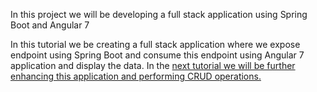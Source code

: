 In this project we will be developing a full stack application using Spring Boot
and Angular 7<br>

In this tutorial we be creating a full stack application where we expose endpoint using Spring Boot and
	consume this endpoint using Angular 7 application and display the data. In the <a href="https://www.javainuse.com/spring/ang7-crud"> next tutorial we will
	be further enhancing this application and performing CRUD operations.</a><br>
